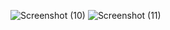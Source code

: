 
![Screenshot (10)](https://github.com/user-attachments/assets/17733978-19ad-40d5-8ff8-334e88356fed)
![Screenshot (11)](https://github.com/user-attachments/assets/cd89c571-0751-43ff-9b1f-956a91941691)
